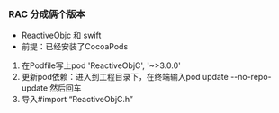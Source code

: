 ### RAC 分成俩个版本 
- ReactiveObjc  和 swift
- 前提：已经安装了CocoaPods
1. 在Podfile写上pod 'ReactiveObjC', '~>3.0.0'
2. 更新pod依赖：进入到工程目录下，在终端输入pod update --no-repo-update 然后回车
3. 导入#import “ReactiveObjC.h”



